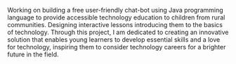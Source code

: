 Working on building a free user-friendly chat-bot using Java programming language to provide accessible technology education to children from rural communities. Designing interactive lessons introducing them to the basics of technology. Through this project, I am dedicated to creating an innovative solution that enables young learners to develop essential skills and a love for technology, inspiring them to consider technology careers for a brighter future in the field.
